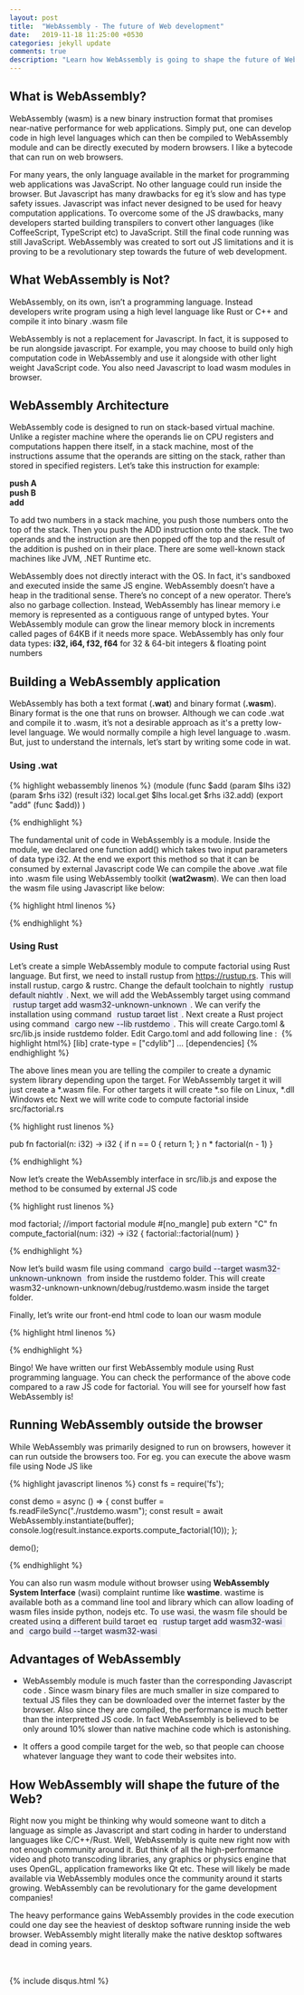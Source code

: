 ```yaml
---
layout: post
title:  "WebAssembly - The future of Web development"
date:   2019-11-18 11:25:00 +0530
categories: jekyll update
comments: true
description: "Learn how WebAssembly is going to shape the future of Web development"
---
```


## What is WebAssembly?

WebAssembly (wasm) is a new binary instruction format that promises near-native performance for web applications. Simply put, one can develop code in high level languages which can then be compiled to WebAssembly module and can be directly executed by modern browsers. I like a bytecode that can run on web browsers.

For many years, the only language available in the market for programming web applications was JavaScript. No other language could run inside the browser. But Javascript has many drawbacks for eg it’s slow and has type safety issues. Javascript was infact never designed to be used for heavy computation applications. To overcome some of the JS drawbacks, many developers started building transpilers to convert other languages (like CoffeeScript, TypeScript etc) to JavaScript. Still the final code running was still JavaScript. WebAssembly was created to sort out JS limitations and it is proving to be a revolutionary step towards the future of web development.

## What WebAssembly is Not?

WebAssembly, on its own, isn’t a programming language. Instead developers write program using a high level language like Rust or C++ and compile it into binary .wasm file

WebAssembly is not a replacement for Javascript. In fact, it is supposed to be run alongside javascript. For example, you may choose to build only high computation code in WebAssembly and use it alongside with other light weight JavaScript code. You also need Javascript to load wasm modules in browser.

## WebAssembly Architecture

WebAssembly code is designed to run on stack-based virtual machine. Unlike a register machine where the operands lie on CPU registers and computations happen there itself, in a stack machine, most of the instructions assume that the operands are sitting on the stack, rather than stored in specified registers. Let’s take this instruction for example:

**push A**<br>
**push B**<br>
**add**

To add two numbers in a stack machine, you push those numbers onto the top of the stack. Then you push the ADD instruction onto the stack. The two operands and the instruction are then popped off the top and the result of the addition is pushed on in their place. There are some well-known stack machines like JVM, .NET Runtime etc. 

WebAssembly does not directly interact with the OS. In fact, it's sandboxed and executed inside the same JS engine. WebAssembly doesn’t have a heap in the traditional sense. There’s no concept of a new operator. There’s also no garbage collection. Instead, WebAssembly has linear memory i.e memory is represented as a contiguous range of untyped bytes. Your WebAssembly module can grow the linear memory block in increments called pages of 64KB if it needs more space.
WebAssembly has only four data types: **i32, i64, f32, f64** for 32 & 64-bit integers & floating point numbers

## Building a WebAssembly application

WebAssembly has both a text format (**.wat**) and binary format (**.wasm**). Binary format is the one that runs on browser. Although we can code .wat and compile it to .wasm, it’s not a desirable approach as it's a pretty low-level language. We would normally compile a high level language to .wasm. But, just to understand the internals, let’s start by writing some code in wat.

### Using .wat

{% highlight webassembly linenos %}
(module
  (func $add (param $lhs i32) (param $rhs i32) (result i32)
    local.get $lhs
    local.get $rhs
    i32.add)
  (export "add" (func $add))
)

{% endhighlight %}

The fundamental unit of code in WebAssembly is a module. Inside the module, we declared one function add() which takes two input parameters of data type i32. At the end we export this method so that it can be consumed by external Javascript code
We can compile the above .wat file into .wasm file using WebAssembly toolkit (**wat2wasm**). We can then load the wasm file using Javascript like below:

{% highlight html linenos %}

<html>
    <script>
        WebAssembly.instantiateStreaming(fetch('demo.wasm'))
        .then(obj => {
            const result = obj.instance.exports.add(3,10);
            alert(result)
        });
    </script>
</html>

{% endhighlight %}


### Using Rust

Let’s create a simple WebAssembly module to compute factorial using Rust language. But first, we need to install rustup from <https://rustup.rs>. This will install rustup, cargo & rustrc. Change the default toolchain to nightly <span style="background:#eef; padding:1px 5px; border:1px solid #eee">rustup default nightly</span>. Next, we will add the WebAssembly target using command <span style="background:#eef; padding:1px 5px; border:1px solid #eee"> rustup target add wasm32-unknown-unknown</span>. We can verify the installation using command <span style="background:#eef; padding:1px 5px; border:1px solid #eee"> rustup target list</span>. Next create a Rust project using command <span style="background:#eef; padding:1px 5px; border:1px solid #eee"> cargo new --lib rustdemo</span>. This will create Cargo.toml & src/lib.js inside rustdemo folder. Edit Cargo.toml and add following line :
​
{% highlight html%}
[lib]
​crate-type = ​["cdylib"]
...
[dependencies]
{% endhighlight %}

The above lines mean you are telling the compiler to create a dynamic system library depending upon the target. For WebAssembly target it will just create a *.wasm file. For other targets it will create *.so file on Linux, *.dll Windows etc
Next we will write code to compute factorial inside src/factorial.rs


{% highlight rust linenos %}

pub fn factorial(n: i32) -> i32 {
  if n == 0 {
      return 1;
  }
  n * factorial(n - 1)
}

{% endhighlight %}

Now let’s create the WebAssembly interface in src/lib.js and expose the method to be consumed by external JS code

{% highlight rust linenos %}

mod factorial; //import factorial module
#[no_mangle]
pub extern "C" fn compute_factorial(num: i32) -> i32 {
        factorial::factorial(num)
}

{% endhighlight %}


Now let’s build wasm file using command <span style="background:#eef; padding:1px 5px; border:1px solid #eee"> cargo build --target wasm32-unknown-unknown </span> from inside the rustdemo folder. This will create wasm32-unknown-unknown/debug/rustdemo.wasm inside the target folder.

Finally, let’s write our front-end html code to loan our wasm module

{% highlight html linenos %}
<html>
    <script>
        WebAssembly.instantiateStreaming(fetch('rustdemo.wasm'))
        .then(obj => {
            const result = obj.instance.exports.compute_factorial(10);
            console.log(result)
        });
    </script>
</html>

{% endhighlight %}

Bingo! We have written our first WebAssembly module using Rust programming language. You can check the performance of the above code compared to a raw JS code for factorial. You will see for yourself how fast WebAssembly is!

## Running WebAssembly outside the browser

While WebAssembly was primarily designed to run on browsers, however it can run outside the browsers too. For eg. you can execute the above wasm file using Node JS like

{% highlight javascript linenos %}
const fs = require('fs');

const demo = async () => {
  const buffer = fs.readFileSync("./rustdemo.wasm");
  const result = await WebAssembly.instantiate(buffer);
  console.log(result.instance.exports.compute_factorial(10));
};

demo();

{% endhighlight %}

You can also run wasm module without browser using **WebAssembly System Interface** (wasi) complaint runtime like **wastime**. wastime is available both as a command line tool and library which can allow loading of wasm files inside python, nodejs etc. To use wasi, the wasm file should be created using a different build target eg <span style="background:#eef; padding:1px 5px; border:1px solid #eee">rustup target add wasm32-wasi</span> and <span style="background:#eef; padding:1px 5px; border:1px solid #eee">cargo build --target wasm32-wasi</span>


## Advantages of WebAssembly

* WebAssembly module is much faster than the corresponding Javascript code . Since wasm binary files are much smaller in size compared to textual JS files they can be downloaded over the internet faster by the browser. Also since they are compiled, the performance is much better than the interpretted JS code. In fact WebAssembly is believed to be only around 10% slower than native machine code which is astonishing.

* It offers a good compile target for the web, so that people can choose whatever language they want to code their websites into.

## How WebAssembly will shape the future of the Web?

Right now you might be thinking why would someone want to ditch a language as simple as Javascript and start coding in harder to understand languages like C/C++/Rust. Well, WebAssembly is quite new right now with not enough community around it. But think of all the high-performance video and photo transcoding libraries, any graphics or physics engine that uses OpenGL, application frameworks like Qt etc. These will likely be made available via WebAssembly modules once the community around it starts growing. WebAssembly can be revolutionary for the game development companies!

The heavy performance gains WebAssembly provides in the code execution could one day see the heaviest of desktop software running inside the web browser. WebAssembly might literally make the native desktop softwares dead in coming years.

<br><br>
{% include disqus.html %}




